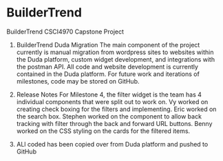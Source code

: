 # BuilderTrend
BuilderTrend CSCI4970 Capstone Project
1. BuilderTrend Duda Migration
The main component of the project currently is manual migration from wordpress sites to websites within the Duda platform, custom widget development, and integrations with the postman API.  All code and website development is currently contained in the Duda platform.  For future work and iterations of milestones, code may be stored on GitHub.
2. Release Notes
For Milestone 4, the filter widget is the team has 4 individual components that were split out to work on.  Vy worked on creating check boxing for the filters and implementing.  Eric worked on the search box.  Stephen worked on the component to allow back tracking with filter through the back and forward URL buttons.  Benny worked on the CSS styling on the cards for the filtered items.

3. ALl coded has been copied over from Duda platform and pushed to GitHub

